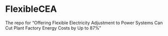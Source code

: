 # FlexibleCEA
The repo for “Offering Flexible Electricity Adjustment to Power Systems Can Cut Plant Factory Energy Costs by Up to 87%”
